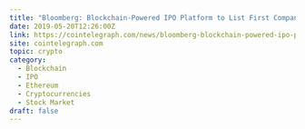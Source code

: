 ```yaml
---
title: "Bloomberg: Blockchain-Powered IPO Platform to List First Company in June"
date: 2019-05-20T12:26:00Z
link: https://cointelegraph.com/news/bloomberg-blockchain-powered-ipo-platform-to-list-first-company-in-june?utm_medium=RSS&utm_source=hune
site: cointelegraph.com
topic: crypto
category:
  - Blockchain
  - IPO
  - Ethereum
  - Cryptocurrencies
  - Stock Market
draft: false
---
```

